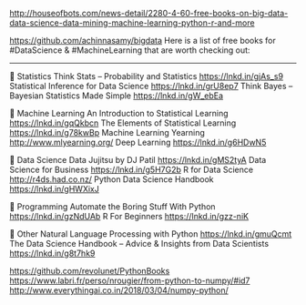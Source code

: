 
http://houseofbots.com/news-detail/2280-4-60-free-books-on-big-data-data-science-data-mining-machine-learning-python-r-and-more

https://github.com/achinnasamy/bigdata
Here is a list of free books for #DataScience & #MachineLearning that are worth checking out: 

- - -
📕 Statistics 
Think Stats – Probability and Statistics 
https://lnkd.in/gjAs_s9
Statistical Inference for Data Science
https://lnkd.in/grU8ep7
Think Bayes – Bayesian Statistics Made Simple
https://lnkd.in/gW_ebEa


📗 Machine Learning 
An Introduction to Statistical Learning 
https://lnkd.in/gqQkbcn
The Elements of Statistical Learning
https://lnkd.in/g78kwBp
Machine Learning Yearning
http://www.mlyearning.org/
Deep Learning
https://lnkd.in/g6HDwN5


📘 Data Science 
Data Jujitsu by DJ Patil
https://lnkd.in/gMS2tyA
Data Science for Business 
https://lnkd.in/g5H7G2b
R for Data Science
http://r4ds.had.co.nz/
Python Data Science Handbook
https://lnkd.in/gHWXixJ


📙 Programming
Automate the Boring Stuff With Python
https://lnkd.in/gzNdUAb
R For Beginners 
https://lnkd.in/gzz-niK


📒 Other
Natural Language Processing with Python
https://lnkd.in/gmuQcmt
The Data Science Handbook – Advice & Insights from Data Scientists
https://lnkd.in/g8t7hk9

https://github.com/revolunet/PythonBooks
https://www.labri.fr/perso/nrougier/from-python-to-numpy/#id7
http://www.everythingai.co.in/2018/03/04/numpy-python/
